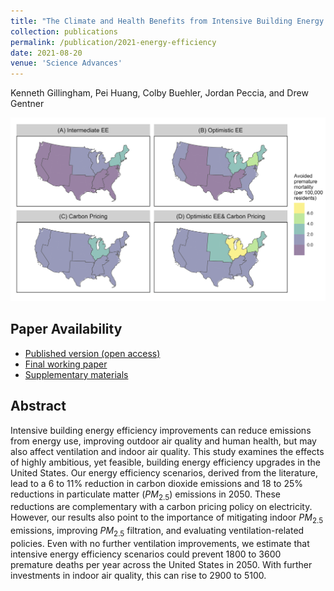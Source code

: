 ```yaml
---
title: "The Climate and Health Benefits from Intensive Building Energy Efficiency Improvements"
collection: publications
permalink: /publication/2021-energy-efficiency
date: 2021-08-20
venue: 'Science Advances'
---
```

Kenneth Gillingham, Pei Huang, Colby Buehler, Jordan Peccia, and Drew Gentner

![Avoided premature deaths](/images/paper-2021-energy-efficiency.png "Avoided premature deaths")

## Paper Availability

- [Published version (open access)](https://advances.sciencemag.org/content/7/34/eabg0947)
- [Final working paper](/files/2021_SciAdv_EE_Main.pdf)
- [Supplementary materials](/files/2021_SciAdv_EE_SM.pdf)

## Abstract

Intensive building energy efficiency improvements can reduce emissions from energy use, improving outdoor air quality and human health, but may also affect ventilation and indoor air quality. This study examines the effects of highly ambitious, yet feasible, building energy efficiency upgrades in the United States. Our energy efficiency scenarios, derived from the literature, lead to a 6 to 11% reduction in carbon dioxide emissions and 18 to 25% reductions in particulate matter ($PM_{2.5}$) emissions in 2050. These reductions are complementary with a carbon pricing policy on electricity. However, our results also point to the importance of mitigating indoor $PM_{2.5}$ emissions, improving $PM_{2.5}$ filtration, and evaluating ventilation-related policies. Even with no further ventilation improvements, we estimate that intensive energy efficiency scenarios could prevent 1800 to 3600 premature deaths per year across the United States in 2050. With further investments in indoor air quality, this can rise to 2900 to 5100.

